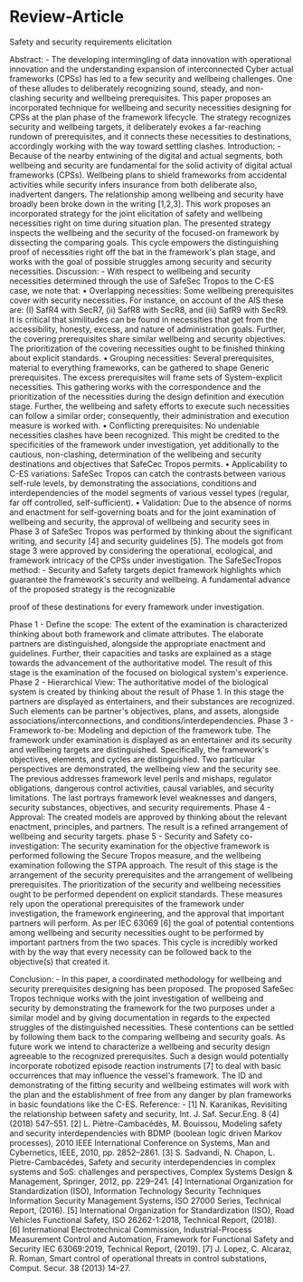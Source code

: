 # Review-Article
 Safety and security requirements elicitation

Abstract: -
The developing intermingling of data innovation with operational innovation and the understanding expansion of interconnected Cyber actual frameworks (CPSs) has led to a few security and wellbeing challenges. One of these alludes to deliberately recognizing sound, steady, and non-clashing security and wellbeing prerequisites. This paper proposes an incorporated technique for wellbeing and security necessities designing for CPSs at the plan phase of the framework lifecycle. The strategy recognizes security and wellbeing targets, it deliberately evokes a far-reaching rundown of prerequisites, and it connects these necessities to destinations, accordingly working with the way toward settling clashes.
Introduction: -
Because of the nearby entwining of the digital and actual segments, both wellbeing and security are fundamental for the solid activity of digital actual frameworks (CPSs). Wellbeing plans to shield frameworks from accidental activities while security infers insurance from both deliberate also, inadvertent dangers. The relationship among wellbeing and security have broadly been broke down in the writing [1,2,3]. This work proposes an incorporated strategy for the joint elicitation of safety and wellbeing necessities right on time during situation plan. The presented strategy inspects the wellbeing and the security of the focused-on framework by dissecting the comparing goals. This cycle empowers the distinguishing proof of necessities right off the bat in the framework's plan stage, and works with the goal of possible struggles among security and security necessities.
Discussion: -
With respect to wellbeing and security necessities determined through the use of SafeSec Tropos to the C-ES case, we note that: 
• Overlapping necessities: Some wellbeing prerequisites cover with security necessities. For instance, on account of the AIS these are: (I) SafR4 with SecR7, (ii) SafR8 with SecR8, and (iii) SafR9 with SecR9. It is critical that similitudes can be found in necessities that get from the accessibility, honesty, excess, and nature of administration goals. Further, the covering prerequisites share similar wellbeing and security objectives. The prioritization of the covering necessities ought to be finished thinking about explicit standards. 
• Grouping necessities: Several prerequisites, material to everything frameworks, can be gathered to shape Generic prerequisites. The excess prerequisites will frame sets of System-explicit necessities. This gathering works with the correspondence and the prioritization of the necessities during the design definition and execution stage. Further, the wellbeing and safety efforts to execute such necessities can follow a similar order; consequently, their administration and execution measure is worked with. 
• Conflicting prerequisites: No undeniable necessities clashes have been recognized. This might be credited to the specificities of the framework under investigation, yet additionally to the cautious, non-clashing, determination of the wellbeing and security destinations and objectives that SafeCec Tropos permits. 
• Applicability to C-ES variations: SafeSec Tropos can catch the contrasts between various self-rule levels, by demonstrating the associations, conditions and interdependencies of the model 
segments of various vessel types (regular, far off controlled, self-sufficient). 
• Validation: Due to the absence of norms and enactment for self-governing boats and for the joint examination of wellbeing and security, the approval of wellbeing and security sees in Phase 3 of SafeSec Tropos was performed by thinking about the significant writing, and security [4] and security guidelines [5]. The models got from stage 3 were approved by considering the operational, ecological, and framework intricacy of the CPSs under investigation.
The SafeSecTropos method: -
Security and Safety targets depict framework highlights which guarantee the framework's security and wellbeing. A fundamental advance of the proposed strategy is the recognizable 


 

proof of these destinations for every framework under investigation.
 
Phase 1 - Define the scope: The extent of the examination is characterized thinking about both framework and climate attributes. The elaborate partners are distinguished, alongside the appropriate enactment and guidelines. Further, their capacities and tasks are explained as a stage towards the advancement of the authoritative model. The result of this stage is the examination of the focused on biological system's experience.
Phase 2 - Hierarchical View: The authoritative model of the biological system is created by thinking about the result of Phase 1. In this stage the partners are displayed as entertainers, and their substances are recognized. Such elements can be partner's objectives, plans, and assets, alongside associations/interconnections, and conditions/interdependencies.
Phase 3 - Framework to-be: Modeling and depiction of the framework tube. The framework under examination is displayed as an entertainer and its security and wellbeing targets are distinguished. Specifically, the framework's objectives, elements, and cycles are distinguished. Two particular perspectives are demonstrated, the wellbeing view and the security see. The previous addresses framework level perils and mishaps, regulator obligations, dangerous control activities, causal variables, and security limitations. The last portrays framework level weaknesses and dangers, security substances, objectives, and security requirements.
Phase 4 - Approval: The created models are approved by thinking about the relevant enactment, principles, and partners. The result is a refined arrangement of wellbeing and security targets. 
phase 5 - Security and Safety co-investigation: The security examination for the objective framework is performed following the Secure Tropos measure, and the wellbeing examination following the STPA approach. The result of this stage is the arrangement of the security prerequisites and the arrangement of wellbeing 
prerequisites. The prioritization of the security and wellbeing necessities ought to be performed dependent on explicit standards. These measures rely upon the operational prerequisites of the framework under investigation, the framework engineering, and the approval that important partners will perform. 
As per IEC 63069 [6] the goal of potential contentions among wellbeing and security necessities ought to be performed by important partners from the two spaces. This cycle is incredibly worked with by the way that every necessity can be followed back to the objective(s) that created it.

Conclusion: -
In this paper, a coordinated methodology for wellbeing and security prerequisites designing has been proposed. The proposed SafeSec Tropos technique works with the joint investigation of wellbeing and security by demonstrating the framework for the two purposes under a similar model and by giving documentation in regards to the expected struggles of the distinguished necessities. These contentions can be settled by following them back to the comparing wellbeing and security goals. As future work we intend to characterize a wellbeing and security design agreeable to the recognized prerequisites. Such a design would potentially incorporate robotized episode reaction instruments [7] to deal with basic occurrences that may influence the vessel's framework. The ID and demonstrating of the fitting security and wellbeing estimates will work with the plan and the establishment of free from any danger by plan frameworks in basic foundations like the C-ES.
Reference: -
[1] N. Karanikas, Revisiting the relationship between safety and security, Int. J. Saf. Secur.Eng. 8 (4) (2018) 547–551.
[2] L. Piètre-Cambacédès, M. Bouissou, Modeling safety and security interdependencies with BDMP (boolean logic driven Markov processes), 2010 IEEE International Conference on Systems, Man and Cybernetics, IEEE, 2010, pp. 2852–2861. 
[3] S. Sadvandi, N. Chapon, L. Pietre-Cambacédes, Safety and security interdependencies in complex systems and SoS: challenges and perspectives, Complex Systems Design & Management, Springer, 2012, pp. 229–241.
[4] International Organization for Standardization (ISO), Information Technology Security Techniques Information Security Management Systems, ISO 27000 Series, Technical Report, (2016).
[5] International Organization for Standardization (ISO), Road Vehicles Functional Safety, ISO 26262-1:2018, Technical Report, (2018).	
[6] International Electrotechnical Commission, Industrial-Process Measurement Control and Automation, Framework for Functional Safety and Security IEC 63069:2019, Technical Report, (2019).
[7] J. Lopez, C. Alcaraz, R. Roman, Smart control of operational threats in control substations, Comput. Secur. 38 (2013) 14–27.
